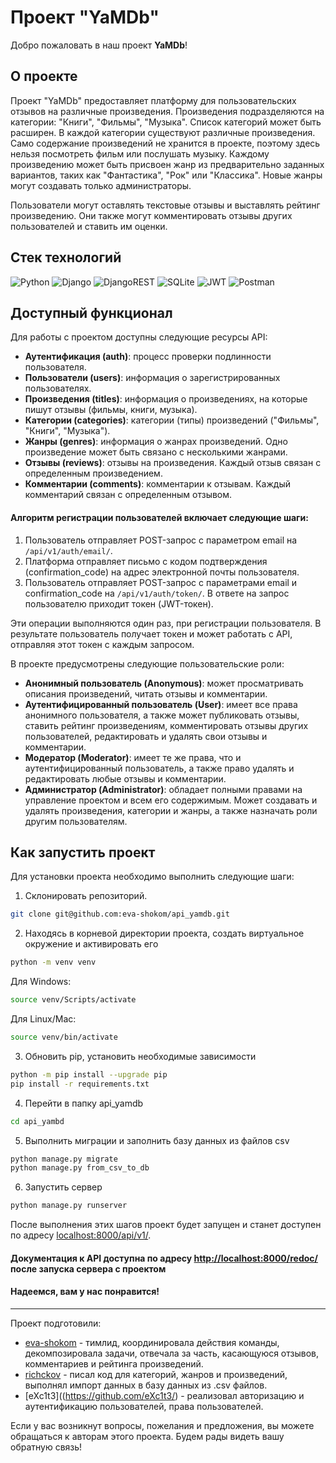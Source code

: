 # Проект "YaMDb"

Добро пожаловать в наш проект **YaMDb**! 

## О проекте

Проект "YaMDb" предоставляет платформу для пользовательских отзывов на различные произведения. Произведения подразделяются на категории: "Книги", "Фильмы", "Музыка". Список категорий может быть расширен. В каждой категории существуют различные произведения. Само содержание произведений не хранится в проекте, поэтому здесь нельзя посмотреть фильм или послушать музыку. Каждому произведению может быть присвоен жанр из предварительно заданных вариантов, таких как "Фантастика", "Рок" или "Классика". Новые жанры могут создавать только администраторы.

Пользователи могут оставлять текстовые отзывы и выставлять рейтинг произведению. Они также могут комментировать отзывы других пользователей и ставить им оценки.

## Стек технологий

![Python](https://img.shields.io/badge/python-3670A0?style=for-the-badge&logo=python&logoColor=ffdd54)
![Django](https://img.shields.io/badge/django-%23092E20.svg?style=for-the-badge&logo=django&logoColor=white)
![DjangoREST](https://img.shields.io/badge/DJANGO-REST-ff1709?style=for-the-badge&logo=django&logoColor=white&color=ff1709&labelColor=gray)
![SQLite](https://img.shields.io/badge/sqlite-%2307405e.svg?style=for-the-badge&logo=sqlite&logoColor=white)
![JWT](https://img.shields.io/badge/JWT-black?style=for-the-badge&logo=JSON%20web%20tokens)
![Postman](https://img.shields.io/badge/Postman-FF6C37?style=for-the-badge&logo=postman&logoColor=white)

## Доступный функционал

Для работы с проектом доступны следующие ресурсы API:

- **Аутентификация (auth)**: процесс проверки подлинности пользователя.
- **Пользователи (users)**: информация о зарегистрированных пользователях.
- **Произведения (titles)**: информация о произведениях, на которые пишут отзывы (фильмы, книги, музыка).
- **Категории (categories)**: категории (типы) произведений ("Фильмы", "Книги", "Музыка").
- **Жанры (genres)**: информация о жанрах произведений. Одно произведение может быть связано с несколькими жанрами.
- **Отзывы (reviews)**: отзывы на произведения. Каждый отзыв связан с определенным произведением.
- **Комментарии (comments)**: комментарии к отзывам. Каждый комментарий связан с определенным отзывом.

#### Алгоритм регистрации пользователей включает следующие шаги:

1. Пользователь отправляет POST-запрос с параметром email на `/api/v1/auth/email/`.
2. Платформа отправляет письмо с кодом подтверждения (confirmation_code) на адрес электронной почты пользователя.
3. Пользователь отправляет POST-запрос с параметрами email и confirmation_code на `/api/v1/auth/token/`. В ответе на запрос пользователю приходит токен (JWT-токен).

Эти операции выполняются один раз, при регистрации пользователя. В результате пользователь получает токен и может работать с API, отправляя этот токен с каждым запросом.

В проекте предусмотрены следующие пользовательские роли:

- **Анонимный пользователь (Anonymous)**: может просматривать описания произведений, читать отзывы и комментарии.
- **Аутентифицированный пользователь (User)**: имеет все права анонимного пользователя, а также может публиковать отзывы, ставить рейтинг произведениям, комментировать отзывы других пользователей, редактировать и удалять свои отзывы и комментарии.
- **Модератор (Moderator)**: имеет те же права, что и аутентифицированный пользователь, а также право удалять и редактировать любые отзывы и комментарии.
- **Администратор (Administrator)**: обладает полными правами на управление проектом и всем его содержимым. Может создавать и удалять произведения, категории и жанры, а также назначать роли другим пользователям.

## Как запустить проект

Для установки проекта необходимо выполнить следующие шаги:

1. Склонировать репозиторий.

```bash
git clone git@github.com:eva-shokom/api_yamdb.git
```

2. Находясь в корневой директории проекта, создать виртуальное окружение и активировать его

```bash
python -m venv venv
```

Для Windows:
```bash
source venv/Scripts/activate
```

Для Linux/Mac:
```bash
source venv/bin/activate
```

3. Обновить pip, установить необходимые зависимости

```bash
python -m pip install --upgrade pip
pip install -r requirements.txt
```

4. Перейти в папку api_yamdb
  
```bash
cd api_yambd
```

5. Выполнить миграции и заполнить базу данных из файлов csv

```bash
python manage.py migrate
python manage.py from_csv_to_db
```

6. Запустить сервер

```bash
python manage.py runserver
```

После выполнения этих шагов проект будет запущен и станет доступен по адресу [localhost:8000/api/v1/](http://localhost:8000/api/v1/).

#### Документация к API доступна по адресу [http://localhost:8000/redoc/](http://localhost:8000/redoc/) после запуска сервера с проектом

#### Надеемся, вам у нас понравится!

---

Проект подготовили:
- [eva-shokom](https://github.com/eva-shokom/) - тимлид, координировала действия команды, декомпозировала задачи, отвечала за часть, касающуюся отзывов, комментариев и рейтинга произведений.
- [richckov](https://github.com/richckov/) - писал код для категорий, жанров и произведений, выполнял импорт данных в базу данных из .csv файлов.
- [eXc1t3]((https://github.com/eXc1t3/) - реализовал авторизацию и аутентификацию пользователей, права пользователей.

Если у вас возникнут вопросы, пожелания и предложения, вы можете обращаться к авторам этого проекта. Будем рады видеть вашу обратную связь! 

